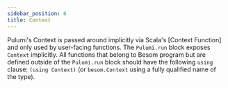 ```yaml
---
sidebar_position: 6
title: Context
---
```


Pulumi's Context is passed around implicitly via Scala's [Context Function] and only used by user-facing functions. The `Pulumi.run` block exposes `Context` implicitly. All functions that belong to Besom program but are defined outside of the `Pulumi.run` block should have the following `using` clause: `(using Context)` (or `besom.Context` using a fully qualified name of the type).
